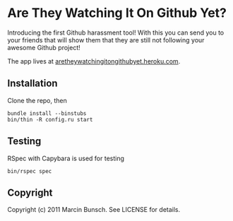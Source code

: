 Are They Watching It On Github Yet?
===================================

Introducing the first Github harassment tool! With this you can send you to your friends that will show them that they are still not following your awesome Github project!

The app lives at [aretheywatchingitongithubyet.heroku.com](http://aretheywatchingitongithubyet.heroku.com/).

Installation
------------

Clone the repo, then

	bundle install --binstubs
	bin/thin -R config.ru start


Testing
------------

RSpec with Capybara is used for testing

	bin/rspec spec

Copyright
---------

Copyright (c) 2011 Marcin Bunsch. See LICENSE for details.
